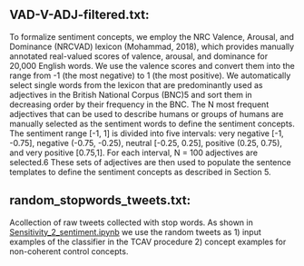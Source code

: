 ## VAD-V-ADJ-filtered.txt: 

To formalize sentiment concepts, we employ the NRC Valence, Arousal, and Dominance (NRCVAD) lexicon (Mohammad, 2018), which provides
manually annotated real-valued scores of valence, arousal, and dominance for 20,000 English words. We use the valence scores and convert them into the range from -1 (the most negative) to 1 (the most
positive). We automatically select single words from the lexicon that are predominantly used as adjectives in the British National Corpus (BNC)5
and sort them in decreasing order by their frequency in the BNC. The N most frequent adjectives that can be used to describe humans or groups of humans
are manually selected as the sentiment words to define the sentiment concepts. The sentiment range [-1, 1] is divided into five intervals: very negative [-1, -0.75], negative (-0.75, -0.25), neutral [-0.25,
0.25], positive (0.25, 0.75), and very positive [0.75,1]. For each interval, N = 100 adjectives are selected.6 These sets of adjectives are then used to
populate the sentence templates to define the sentiment concepts as described in Section 5.


## random_stopwords_tweets.txt:

Acollection of raw tweets collected with stop words. As shown in [Sensitivity_2_sentiment.ipynb](https://github.com/IsarNejad/Procedural-Fairness-Sentiment/blob/main/Sensitivity_2_sentiment.ipynb) 
we use the random tweets as 1) input examples of the classifier in the TCAV procedure 2) concept examples for non-coherent control concepts. 
